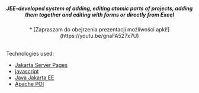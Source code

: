 
*<h5 align="center">JEE-developed system of adding, editing atomic parts of projects, adding them together and editing with forms or directly from Excel </h5>* 
<p align="center">* [Zapraszam do obejrzenia prezentacji możliwości apki!](https://youtu.be/gnaFA527x7U)</p>
<br>
Technologies used:

 * [Jakarta Server Pages](https://docs.oracle.com/javaee/5/tutorial/doc/bnajo.html) <br>
 * [javascript](https://devdocs.io/javascript/)<br>
 * [Java Jakarta EE](https://jakarta.ee/resources/)<br>
 * [Apache POI](https://poi.apache.org/)<br>

